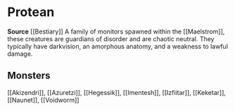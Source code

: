 ﻿---
id: '231'
name: Protean
rarity: Common
source: '[[DATABASE/source/Bestiary|Bestiary]]'
trait:
- Protean
type: Trait

---
# Protean

**Source** [[Bestiary]]
A family of monitors spawned within the [[Maelstrom]], these creatures are guardians of disorder and are chaotic neutral. They typically have darkvision, an amorphous anatomy, and a weakness to lawful damage.

## Monsters

[[Akizendri]], [[Azuretzi]], [[Hegessik]], [[Imentesh]], [[Izfiitar]], [[Keketar]], [[Naunet]], [[Voidworm]]